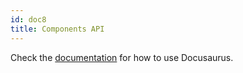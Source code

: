 ```yaml
---
id: doc8
title: Components API
---
```


Check the [documentation](https://docusaurus.io) for how to use Docusaurus.
